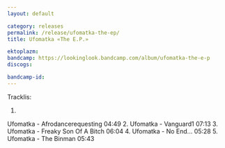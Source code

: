 ```yaml
---
layout: default

category: releases
permalink: /release/ufomatka-the-ep/
title: Ufomatka «The E.P.»

ektoplazm: 
bandcamp: https://lookinglook.bandcamp.com/album/ufomatka-the-e-p
discogs: 

bandcamp-id: 
---
```


Tracklis:

1.
Ufomatka - Afrodancerequesting 04:49
2.
Ufomatka - Vanguard1 07:13
3.
Ufomatka - Freaky Son Of A Bitch 06:04
4.
Ufomatka - No End... 05:28
5.
Ufomatka - The Binman 05:43





